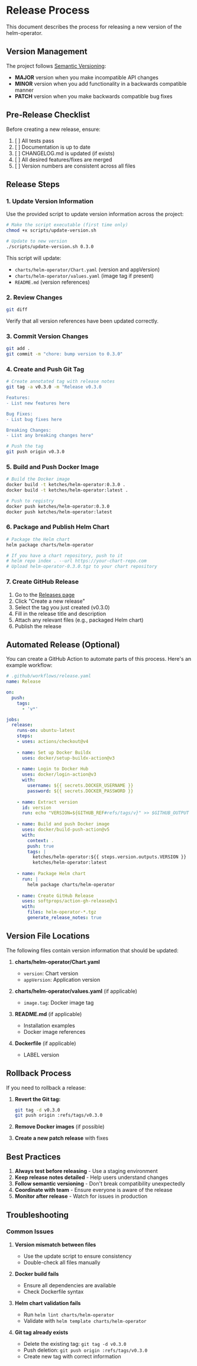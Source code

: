 # Release Process

This document describes the process for releasing a new version of the helm-operator.

## Version Management

The project follows [Semantic Versioning](https://semver.org/):

- **MAJOR** version when you make incompatible API changes
- **MINOR** version when you add functionality in a backwards compatible manner
- **PATCH** version when you make backwards compatible bug fixes

## Pre-Release Checklist

Before creating a new release, ensure:

1. [ ] All tests pass
2. [ ] Documentation is up to date
3. [ ] CHANGELOG.md is updated (if exists)
4. [ ] All desired features/fixes are merged
5. [ ] Version numbers are consistent across all files

## Release Steps

### 1. Update Version Information

Use the provided script to update version information across the project:

```bash
# Make the script executable (first time only)
chmod +x scripts/update-version.sh

# Update to new version
./scripts/update-version.sh 0.3.0
```

This script will update:

- `charts/helm-operator/Chart.yaml` (version and appVersion)
- `charts/helm-operator/values.yaml` (image tag if present)
- `README.md` (version references)

### 2. Review Changes

```bash
git diff
```

Verify that all version references have been updated correctly.

### 3. Commit Version Changes

```bash
git add .
git commit -m "chore: bump version to 0.3.0"
```

### 4. Create and Push Git Tag

```bash
# Create annotated tag with release notes
git tag -a v0.3.0 -m "Release v0.3.0

Features:
- List new features here

Bug Fixes:
- List bug fixes here

Breaking Changes:
- List any breaking changes here"

# Push the tag
git push origin v0.3.0
```

### 5. Build and Push Docker Image

```bash
# Build the Docker image
docker build -t ketches/helm-operator:0.3.0 .
docker build -t ketches/helm-operator:latest .

# Push to registry
docker push ketches/helm-operator:0.3.0
docker push ketches/helm-operator:latest
```

### 6. Package and Publish Helm Chart

```bash
# Package the Helm chart
helm package charts/helm-operator

# If you have a chart repository, push to it
# helm repo index . --url https://your-chart-repo.com
# Upload helm-operator-0.3.0.tgz to your chart repository
```

### 7. Create GitHub Release

1. Go to the [Releases page](https://github.com/ketches/helm-operator/releases)
2. Click "Create a new release"
3. Select the tag you just created (v0.3.0)
4. Fill in the release title and description
5. Attach any relevant files (e.g., packaged Helm chart)
6. Publish the release

## Automated Release (Optional)

You can create a GitHub Action to automate parts of this process. Here's an example workflow:

```yaml
# .github/workflows/release.yaml
name: Release

on:
  push:
    tags:
      - 'v*'

jobs:
  release:
    runs-on: ubuntu-latest
    steps:
    - uses: actions/checkout@v4
    
    - name: Set up Docker Buildx
      uses: docker/setup-buildx-action@v3
    
    - name: Login to Docker Hub
      uses: docker/login-action@v3
      with:
        username: ${{ secrets.DOCKER_USERNAME }}
        password: ${{ secrets.DOCKER_PASSWORD }}
    
    - name: Extract version
      id: version
      run: echo "VERSION=${GITHUB_REF#refs/tags/v}" >> $GITHUB_OUTPUT
    
    - name: Build and push Docker image
      uses: docker/build-push-action@v5
      with:
        context: .
        push: true
        tags: |
          ketches/helm-operator:${{ steps.version.outputs.VERSION }}
          ketches/helm-operator:latest
    
    - name: Package Helm chart
      run: |
        helm package charts/helm-operator
    
    - name: Create GitHub Release
      uses: softprops/action-gh-release@v1
      with:
        files: helm-operator-*.tgz
        generate_release_notes: true
```

## Version File Locations

The following files contain version information that should be updated:

1. **charts/helm-operator/Chart.yaml**
   - `version`: Chart version
   - `appVersion`: Application version

2. **charts/helm-operator/values.yaml** (if applicable)
   - `image.tag`: Docker image tag

3. **README.md** (if applicable)
   - Installation examples
   - Docker image references

4. **Dockerfile** (if applicable)
   - LABEL version

## Rollback Process

If you need to rollback a release:

1. **Revert the Git tag:**

   ```bash
   git tag -d v0.3.0
   git push origin :refs/tags/v0.3.0
   ```

2. **Remove Docker images** (if possible)

3. **Create a new patch release** with fixes

## Best Practices

1. **Always test before releasing** - Use a staging environment
2. **Keep release notes detailed** - Help users understand changes
3. **Follow semantic versioning** - Don't break compatibility unexpectedly
4. **Coordinate with team** - Ensure everyone is aware of the release
5. **Monitor after release** - Watch for issues in production

## Troubleshooting

### Common Issues

1. **Version mismatch between files**
   - Use the update script to ensure consistency
   - Double-check all files manually

2. **Docker build fails**
   - Ensure all dependencies are available
   - Check Dockerfile syntax

3. **Helm chart validation fails**
   - Run `helm lint charts/helm-operator`
   - Validate with `helm template charts/helm-operator`

4. **Git tag already exists**
   - Delete the existing tag: `git tag -d v0.3.0`
   - Push deletion: `git push origin :refs/tags/v0.3.0`
   - Create new tag with correct information
